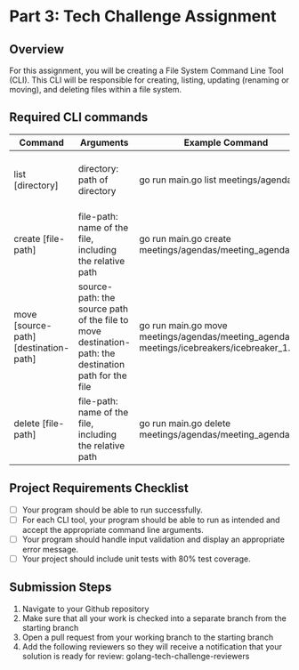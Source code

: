 # Part 3: Tech Challenge Assignment

## Overview

For this assignment, you will be creating a File System Command Line Tool (CLI). This CLI will be responsible for creating, listing, updating (renaming or moving), and deleting files within a file system.

## Required CLI commands
| Command | Arguments | Example Command | Explanation |
| --- | --- | --- | --- |
| list [directory] | directory: path of directory | go run main.go list meetings/agendas/ | List all files and folders in the specified directory. |
| create [file-path] | file-path: name of the file, including the relative path | go run main.go create meetings/agendas/meeting_agenda_1.txt | Create the specified file. |
| move [source-path] [destination-path] | source-path: the source path of the file to move <br> destination-path: the destination path for the file | go run main.go move meetings/agendas/meeting_agenda_1.txt meetings/icebreakers/icebreaker_1.txt | Move a file from source location to destination location. Also used for renaming a file. |
| delete [file-path] | file-path: name of the file, including the relative path | go run main.go delete meetings/agendas/meeting_agenda_1.txt | Delete the file at the specified location. |

## Project Requirements Checklist

- [ ] Your program should be able to run successfully.
- [ ] For each CLI tool, your program should be able to run as intended and accept the appropriate command line arguments.
- [ ] Your program should handle input validation and display an appropriate error message.
- [ ] Your project should include unit tests with 80% test coverage.

## Submission Steps

1. Navigate to your Github repository
2. Make sure that all your work is checked into a separate branch from the starting branch
3. Open a pull request from your working branch to the starting branch
4. Add the following reviewers so they will receive a notification that your solution is ready for review:
   golang-tech-challenge-reviewers